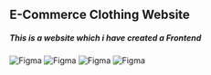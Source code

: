 ## E-Commerce Clothing Website
#####  This is a website which i have created a Frontend

![Figma](https://go-skill-icons.vercel.app/api/icons?i=html)
![Figma](https://go-skill-icons.vercel.app/api/icons?i=css3)
![Figma](https://go-skill-icons.vercel.app/api/icons?i=Js)
![Figma](https://go-skill-icons.vercel.app/api/icons?i=ReactJs)
